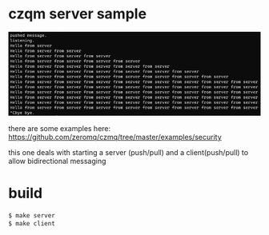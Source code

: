 # czqm server sample

![czqm](czqmpp.PNG)

there are some examples here: https://github.com/zeromq/czmq/tree/master/examples/security

this one deals with starting a server (push/pull) and a client(push/pull) to allow bidirectional messaging

# build

```
$ make server
$ make client
```